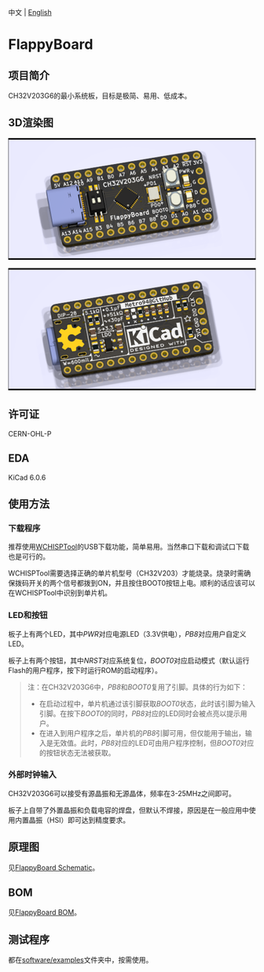 中文 | [English](README.md)

# FlappyBoard

## 项目简介

CH32V203G6的最小系统板，目标是极简、易用、低成本。

## 3D渲染图

![正视图](figures/top.png)

![后视图](figures/bottom.png)

## 许可证

CERN-OHL-P

## EDA

KiCad 6.0.6

## 使用方法

### 下载程序

推荐使用[WCHISPTool](https://www.wch.cn/downloads/WCHISPTool_Setup_exe.html)的USB下载功能，简单易用。当然串口下载和调试口下载也是可行的。

WCHISPTool需要选择正确的单片机型号（CH32V203）才能烧录。烧录时需确保拨码开关的两个信号都拨到ON，并且按住BOOT0按钮上电。顺利的话应该可以在WCHISPTool中识别到单片机。

### LED和按钮

板子上有两个LED，其中*PWR*对应电源LED（3.3V供电），*PB8*对应用户自定义LED。

板子上有两个按钮，其中*NRST*对应系统复位，*BOOT0*对应启动模式（默认运行Flash的用户程序，按下时运行ROM的启动程序）。

> 注：在CH32V203G6中，*PB8*和*BOOT0*复用了引脚。具体的行为如下：
>
> * 在启动过程中，单片机通过该引脚获取*BOOT0*状态，此时该引脚为输入引脚。在按下*BOOT0*的同时，*PB8*对应的LED同时会被点亮以提示用户。
> * 在进入到用户程序之后，单片机的*PB8*引脚可用，但仅能用于输出，输入是无效值。此时，*PB8*对应的LED可由用户程序控制，但*BOOT0*对应的按钮状态无法被获取。

### 外部时钟输入

CH32V203G6可以接受有源晶振和无源晶体，频率在3-25MHz之间即可。

板子上自带了外置晶振和负载电容的焊盘，但默认不焊接，原因是在一般应用中使用内置晶振（HSI）即可达到精度要求。

## 原理图

见[FlappyBoard Schematic](schematics/FlappyBoard.pdf)。

## BOM

见[FlappyBoard BOM](https://metro94.github.io/FlappyBoard/bom.html)。

## 测试程序

都在[software/examples](software/examples)文件夹中，按需使用。

